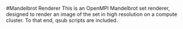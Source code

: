#Mandelbrot Renderer
This is an OpenMPI Mandelbrot set renderer, designed to render an image of the set in high resolution on a compute cluster. To that end, qsub scripts are included.
